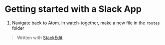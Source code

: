 # Getting started with a Slack App
1. Navigate back to Atom. In watch-together, make a new file in the `routes` folder



> Written with [StackEdit](https://stackedit.io/).
<!--stackedit_data:
eyJoaXN0b3J5IjpbMTEyNDgwMTc5NSwxNzYwMjM3MTcxXX0=
-->